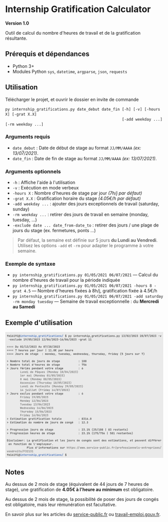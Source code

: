# Internship Gratification Calculator

**Version 1.0**

Outil de calcul du nombre d'heures de travail et de la gratification résultante.

## Prérequis et dépendances

- Python 3+
- Modules Python `sys`, `datetime`, `argparse`, `json`, `requests`

## Utilisation

Télécharger le projet, et ouvrir le dossier en invite de commande

```shell
py internship_gratifications.py date_debut date_fin [-h] [-v] [-hours X] [-grat X.X] 
                                                    [-add weekday ...] [-rm weekday ...]
```

### Arguments requis

- `date_debut`  : Date de début de stage au format `JJ/MM/AAAA` *(ex: 13/07/2021)*.
- `date_fin`    : Date de fin de stage au format `JJ/MM/AAAA` *(ex: 13/07/2021)*.

### Arguments optionnels

- `-h`               : Affiche l'aide à l'utilisation
- `-v`               : Exécution en mode verbeux
- `-hours X`         : Nombre d'heures de stage par jour *(7h/j par défaut)*
- `-grat X.X`        : Gratification horaire du stage *(4.05€/h par défaut)*
- `-add weekday ...` : ajouter des jours exceptionnels de travail (saturday, sunday)
- `-rm weekday ...`  : retirer des jours de travail en semaine (monday, tuesday, ...)
- `-exclude date ... date_from-date_to` : retirer des jours / une plage de jours du stage (ex. fermetures, ponts ...)

> Par défaut, la semaine est définie sur 5 jours **du Lundi au Vendredi**. Utilisez les options `-add` et `-rm` pour adapter le programme à votre semaine.

### Exemple de syntaxe

- `py internship_gratifications.py 01/05/2021 06/07/2021` — Calcul du nombre d'heures de travail pour la période indiquée
- `py internship_gratifications.py 01/05/2021 06/07/2021 -hours 8 -grat 4.5` — Nombre d'heures fixées à 8h/j, gratification fixée à 4.5€/h  
- `py internship_gratifications.py 01/05/2021 06/07/2021 -add saturday -rm monday tuesday` — Semaine de travail exceptionnelle : du **Mercredi au Samedi**

## Exemple d'utilisation

![Exemple d'utilisation](usage.png)

## Notes

Au dessus de 2 mois de stage (équivalent de 44 jours de 7 heures de stage), une gratification de **4.05€ à l'heure au minimum** est obligatoire.

Au dessus de 2 mois de stage, la possibilité de poser des jours de congés est obligatoire, mais leur rémunération est facultative.

En savoir plus sur les articles du [service-public.fr](https://www.service-public.fr/professionnels-entreprises/vosdroits/F20559) ou [travail-emploi.gouv.fr](https://travail-emploi.gouv.fr/emploi-et-insertion/mesures-jeunes/article/les-stages-etudiants-en-milieu-professionnel).
